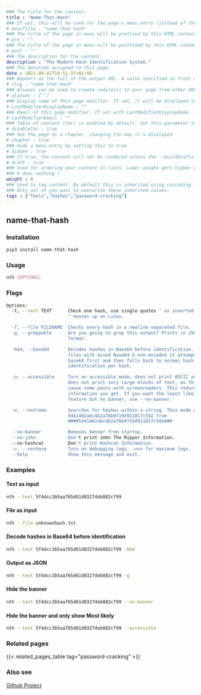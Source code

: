 ```yaml
---
### The title for the content.
title : "Name-That-Hash"
### If set, this will be used for the page's menu entry (instead of the `title` attribute)
# menuTitle : "name that hash"
### The title of the page in menu will be prefixed by this HTML content
# pre : ""
### The title of the page in menu will be postfixed by this HTML content
# post : ""
### The description for the content.
description : "The Modern Hash Identification System."
### The datetime assigned to this page.
date : 2021-09-02T19:51:37+02:00
### Appears as the tail of the output URL. A value specified in front matter will override the segment of the URL based on the filename.
# slug : "name-that-hash"
### Aliases can be used to create redirects to your page from other URLs.
# aliases : [""]
### Display name of this page modifier. If set, it will be displayed in the footer.
# LastModifierDisplayName : ""
### Email of this page modifier. If set with LastModifierDisplayName, it will be displayed in the footer
# LastModifierEmail : ""
### Table of content (toc) is enabled by default. Set this parameter to true to disable it.
# disableToc : true
### Set the page as a chapter, changing the way it's displayed
# chapter : true
### Hide a menu entry by setting this to true
# hidden : true
### If true, the content will not be rendered unless the --buildDrafts flag is passed to the hugo command.
# draft : true
### Used for ordering your content in lists. Lower weight gets higher precedence. So content with lower weight will come first.
### 0 does nothing !
weight : 0
### Used to tag content. By default this is inherited using cascading from _index.md files
### Only set of you want to overwrite these inherited values.
tags : ["Tools","hashes","password-cracking"]
---
```


## name-that-hash

### Installation

```bash
pip3 install name-that-hash
```

### Usage

```bash
nth [OPTIONS]
```

### Flags

```bash
Options:
  -t, --text TEXT      Check one hash, use single quotes ' as inverted commas
                       " messes up on Linux.

  -f, --file FILENAME  Checks every hash in a newline separated file.
  -g, --greppable      Are you going to grep this output? Prints in JSON
                       format.

  -b64, --base64       Decodes hashes in Base64 before identification. For
                       files with mixed Base64 & non-encoded it attempts
                       base64 first and then falls back to normal hash
                       identification per hash.

  -a, --accessible     Turn on accessible mode, does not print ASCII art. Also
                       does not print very large blocks of text, as this can
                       cause some pains with screenreaders. This reduces the
                       information you get. If you want the least likely
                       feature but no banner, use --no-banner.

  -e, --extreme        Searches for hashes within a string. This mode will get
                       5d41402abc4b2a76b9719d911017c592 from
                       ####5d41402abc4b2a76b9719d911017c592###

  --no-banner          Removes banner from startup.
  --no-john            Don't print John The Ripper Information.
  --no-hashcat         Don't print Hashcat Information.
  -v, --verbose        Turn on debugging logs. -vvv for maximum logs.
  --help               Show this message and exit.
```

### Examples

#### Text as input

```bash
nth --text 5f4dcc3b5aa765d61d8327deb882cf99
```

#### File as input

```bash
nth --file unknownhash.txt
```

#### Decode hashes in Base64 before identification

```bash
nth --text 5f4dcc3b5aa765d61d8327deb882cf99 -b64
```

#### Output as JSON

```bash
nth --text 5f4dcc3b5aa765d61d8327deb882cf99 -g 
```

#### Hide the banner

```bash
nth --text 5f4dcc3b5aa765d61d8327deb882cf99 --no-banner 
```

#### Hide the banner and only show Most likely

```bash
nth --text 5f4dcc3b5aa765d61d8327deb882cf99 --accessible 
```

### Related pages

{{< related_pages_table tag="password-cracking" >}}

### Also see

[Github Project](https://github.com/HashPals/Name-That-Hash)